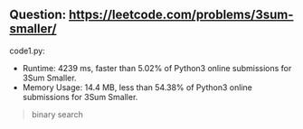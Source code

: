 ## Question: https://leetcode.com/problems/3sum-smaller/

code1.py:
* Runtime: 4239 ms, faster than 5.02% of Python3 online submissions for 3Sum Smaller.
* Memory Usage: 14.4 MB, less than 54.38% of Python3 online submissions for 3Sum Smaller.
> binary search